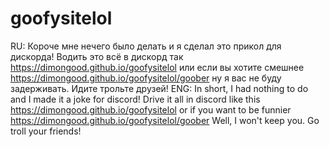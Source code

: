 # goofysitelol
RU: Короче мне нечего было делать и я сделал это прикол для дискорда! Водить это всё в дискорд так https://dimongood.github.io/goofysitelol или если вы хотите смешнее https://dimongood.github.io/goofysitelol/goober ну я вас не буду задерживать. Идите трольте друзей!
ENG: In short, I had nothing to do and I made it a joke for discord! Drive it all in discord like this https://dimongood.github.io/goofysitelol or if you want to be funnier https://dimongood.github.io/goofysitelol/goober Well, I won't keep you. Go troll your friends!
